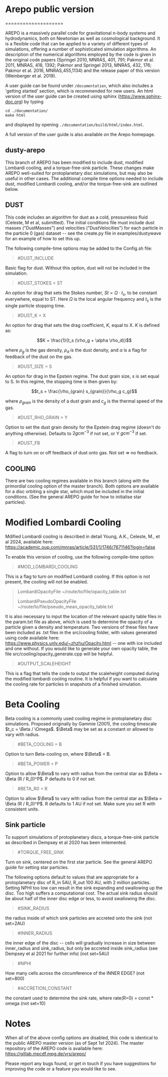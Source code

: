 # Arepo public version
====================

AREPO is a massively parallel code for gravitational n-body 
systems and hydrodynamics, both on Newtonian as well as 
cosmological background. It is a flexible code that can be 
applied to a variety of different types of simulations, offering 
a number of sophisticated simulation algorithms. An description 
of the numerical algorithms employed by the code is given in the 
original code papers (Springel 2010, MNRAS, 401, 791; 
Pakmor et al. 2011, MNRAS, 418, 1392; Pakmor and Springel 2013, 
MNRAS, 432, 176; Pakmor et al. 2016, MNRAS,455,1134) and the 
release paper of this version (Weinberger et al. 2019). 

A user guide can be found under `/documentation`, which also 
includes a 'getting started' section, which is recommended for 
new users. An html version of the user guide can be created using
sphinx (https://www.sphinx-doc.org) by typing

    cd ./documentation/
    make html
    
and displayed by opening `./documentation/build/html/index.html`.

A full version of the user guide is also available on the Arepo 
homepage.

## dusty-arepo

This branch of AREPO has been modified to include dust, modified Lombardi cooling, and a torque-free-sink particle. These changes make AREPO well-suited for protoplanetary disc simulations, but may also be useful in other cases. The additional compile time options needed to include dust, modified Lombardi cooling, and/or the torque-free-sink are outlined below.

## DUST

This code includes an algorithm for dust as a cold, pressureless fluid (Celeste, M et al, submitted). The initial conditions file must include dust masses ("DustMasses") and velocities ("DustVelocities") for each particle in the particle 0 (gas) dataset -- see the create.py file in examples/dustywave for an example of how to set this up.

The following compile-time options may be added to the Config.sh file:

> #DUST_INCLUDE

Basic flag for dust. Without this option, dust will not be included in the simulation.

> #DUST_STOKES = ST

An option for drag that sets the Stokes number, $St= \Omega \cdot t_s$, to be constant everywhere, equal to ST. Here $\Omega$ is the local angular frequency and $t_s$ is the single particle stopping time.

> #DUST_K = X

An option for drag that sets the drag coefficient, $K$, equal to X. $K$ is defined as:

$$K = \frac{1}{t_s (\rho_g + \alpha \rho_d)}$$

where $\rho_g$ is the gas density, $\rho_d$ is the dust density, and $\alpha$ is a flag for feedback of the dust on the gas.

> #DUST_SIZE = S

An option for drag in the Epstein regime. The dust grain size, $s$ is set equal to S. In this regime, the stopping time is then given by:

$$t_s = \frac{\rho_{grain} s_{grain}}{\rho_g c_g}$$

where $\rho_{grain}$ is the density of a dust grain and $c_g$ is the thermal speed of the gas.

> #DUST_RHO_GRAIN = Y

Option to set the dust grain density for the Epstein drag regime (doesn't do anything otherwise). Defaults to $2 gcm^{-3}$ if not set, or Y $g cm^{-3}$ if set.

> #DUST_FB

A flag to turn on or off feedback of dust onto gas. Not set => no feedback.

## COOLING

There are two cooling regimes available in this branch (along with the primordial cooling option of the master branch). Both options are available for a disc orbiting a single star, which must be included in the initial conditions. (See the general AREPO guide for how to initialise star particles).

# Modified Lombardi Cooling

Mdified Lombardi cooling is described in detail Young, A.K., Celeste, M., et al 2024, available here: https://academic.oup.com/mnras/article/531/1/1746/7671146?login=false 

To enable this version of cooling, use the following compile-time option:
> #MOD_LOMBARDI_COOLING

This is a flag to turn on modified Lombardi cooling. If this option is not present, the cooling will not be enabled.

> LombardiOpacityFile         ~/route/to/file/opacity_table.txt
> 
> LombardiPseudoOpacityFile   ~/route/to/file/pseudo_mean_opacity_table.txt

It is also necessary to input the location of the relevant opacity table files in the param.txt file as above, which is used to determine the opacity of a particle given a density and temperature. Two versions of these files have been included as .txt files in the src/cooling folder, with values generated using code available here: https://www.physics.unlv.edu/~zhzhu/Opacity.html -- one with ice included and one without. If you would like to generate your own opacity table, the file src/cooling/opacity_generate.cpp will be helpful.

> #OUTPUT_SCALEHEIGHT            

This is a flag that tells the code to output the scaleheight computed during the modified lombardi cooling routine. It is helpful if you want to calculate the cooling rate for particles in snapshots of a finished simulation.

# Beta Cooling

Beta cooling is a commonly used cooling regime in protoplanetary disc simulations. Proposed originally by Gammie (2001), the cooling timescale $t_c = \Beta / \Omega$. $\Beta$ may be set as a constant or allowed to vary with radius.

> #BETA_COOLING = B

Option to turn Beta-cooling on, where $\Beta$ = B.

> #BETA_POWER = P

Option to allow $\Beta$ to vary with radius from the central star as $\Beta = \Beta (R / R_0)^P$. P defaults to 0 if not set.

> #BETA_R0 = R

Option to allow $\Beta$ to vary with radius from the central star as $\Beta = \Beta (R / R_0)^P$. R defaults to 1 AU if not set. Make sure you set R with consistent units.

## Sink particle

To support simulations of protoplanetary discs, a torque-free-sink particle as described in Dempsey et al 2020 has been imlemented.

> #TORQUE_FREE_SINK

Turn on sink, centered on the first star particle. See the general AREPO guide for setting star particles.

The following options default to values that are appropriate for a protoplanetary disc of R_in 5AU, R_out 100 AU, with 2 million particles. Setting NPHI too low can result in the sink expanding and swallowing up the disc. Too high suffers a computational cost. The actual sink radius should be about half of the inner disc edge or less, to avoid swallowing the disc.

> #SINK_RADIUS

the radius inside of which sink particles are accreted onto the sink (not set=2AU)

> #INNER_RADIUS

the inner edge of the disc -- cells will gradually increase in size between inner_radius and sink_radius, but only be accreted inside sink_radius (see Dempsey et al 2021 for further info) (not set=5AU)

> #NPHI

How many cells across the circumference of the INNER EDGE? (not set=800)

> #ACCRETION_CONSTANT

the constant used to determine the sink rate, where rate(R=0) = const * omega (not set=10)

# Notes

When all of the above config options are disabled, this code is identical to the public AREPO master version (as of Sept 1st 2024).
The master repository of the AREPO code is available here:
https://gitlab.mpcdf.mpg.de/vrs/arepo/

Please report any bugs found, or get in touch if you have suggestions for improving the code or a feature you would like to see.